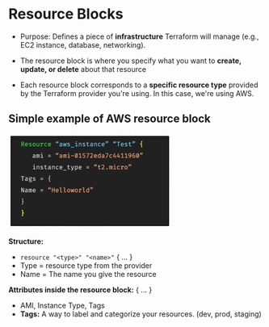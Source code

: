 # **Resource Blocks**

- Purpose: Defines a piece of **infrastructure** Terraform will manage (e.g., EC2 instance, database, networking).

- The resource block is where you specify what you want to **create, update, or delete** about that resource

- Each resource block corresponds to a **specific resource type** provided by the Terraform provider you're using. In this case, we're using AWS.

**Simple example of AWS resource block**
---
![alt text](../Screenshots/image-4.png)

**Structure:**

- `resource "<type>" "<name>"` { ... }
- Type = resource type from the provider
- Name = The name you give the resource 

**Attributes inside the resource block:** { ... }

- AMI, Instance Type, Tags
- **Tags:** A way to label and categorize your resources. (dev, prod, staging)

